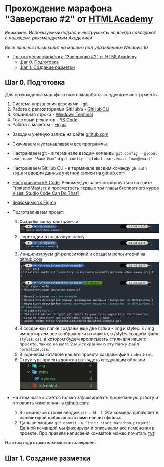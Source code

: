 # Прохождение марафона "Заверстаю #2" от [HTMLAcademy](https://htmlacademy.ru)


*Внимание: Используемый подход и инструменты не всегда совпадают с подходом, рекомендуемым Академией*

*Весь процесс происходит на машине под управлением Windows 10*

- [Прохождение марафона "Заверстаю #2" от HTMLAcademy](#прохождение-марафона-заверстаю-2-от-htmlacademy)
  - [Шаг 0. Подготовка](#шаг-0-подготовка)
  - [Шаг 1. Создание разметки](#шаг-1-создание-разметки)

## Шаг 0. Подготовка

Для прохождения марафона нам понадобятся следующие инструменты:
1. Система управления версиями - [git](https://git-scm.com/download/win)
2. Работа с репозиториями GitHub'а - [GitHub CLI](https://github.com/cli/cli/releases/download/v2.0.0/gh_2.0.0_windows_amd64.msi)
3. Командная строка - [Windows Terminal](https://www.microsoft.com/ru-ru/p/windows-terminal/9n0dx20hk701?activetab=pivot:overviewtab)
4. Текстовый редактор - [VS Code](https://code.visualstudio.com/download#)
5. Работа с макетом - [Figma](https://www.figma.com/download/desktop/win)

- Заводим учётную запись на сайте [github.com](https://github.com/signup?ref_cta=Sign+up&ref_loc=header+logged+out&ref_page=%2F&source=header-home)

- Скачиваем и устанавливаем все программы.

- Настраиваем git - в терминале вводим команды `git config --global user.name "Ваше Имя"` и `git config --global user.email "ваш@email"`

- Настраиваем GitHub CLI - в терминале вводим команду `gh auth login` и вводим данные учётной записи на [github.com](https://github.com)

- [Настраиваем VS Code](https://htmlacademy.ru/blog/boost/tools/editors-for-the-coders#VSCode). Рекомендую зарегистрироваться на сайте [FrontendMasters](https://frontendmasters.com) и просмотреть первые три главы бесплатного курса [Visual Studio Code Can Do That?](https://frontendmasters.com/courses/customize-vs-code/)

- [Знакомимся с Figma](https://htmlacademy.ru/blog/boost/tools/figma)

- Подготавливаем проект:
  1. Создаём папку для проекта ![создаём папку для проекта](./img/00-1.jpg)
  2. Переходим в созданную папку ![переходим в созданную папку](./img/00-2.jpg)
  3. Иницилизируем git-репозиторий и создаём репозиторий на [github.com](https://github.com) ![создаём репозиторий](./img/00-3.jpg)
  4. В созданной папке создаём ещё две папки - img и styles. В /img импортируем все изображения из макета, в /styles создаём файл `styles.css`, в котором будем прописывать стили для нашего проекта, также на шаге 2 мы сохраним в эту папку файл `normalize.css`.
  5. В корневом каталоге нашего проекта создаём файл `index.html`.
  6. Структура проекта должна выглядеть следующим образом: ![файловая структура проекта](./img/00-4.jpg)

- На этом шаге остаётся только зафиксировать проделанную работу и отправить изменения на [github.com](https://github.com):
  1. В командной строке вводим `git add -A`. Эта команда добавляет в репозиторий добавленные нами папки и файлы.
  2. Дальше вводим `git commit -m "init: start marathon project"`. Данной командой мы фиксируем и описываем все изменения в проекте. Про правила написания коммитов можно почитать [тут](https://www.conventionalcommits.org/ru/v1.0.0/).

На этом подготовительный этап завершён.


## Шаг 1. Создание разметки


